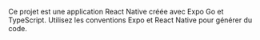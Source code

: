 <!-- Use this file to provide workspace-specific custom instructions to Copilot. For more details, visit https://code.visualstudio.com/docs/copilot/copilot-customization#_use-a-githubcopilotinstructionsmd-file -->

Ce projet est une application React Native créée avec Expo Go et TypeScript. Utilisez les conventions Expo et React Native pour générer du code.
